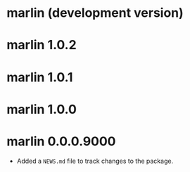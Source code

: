 # marlin (development version)

# marlin 1.0.2

# marlin 1.0.1

# marlin 1.0.0

# marlin 0.0.0.9000

* Added a `NEWS.md` file to track changes to the package.
